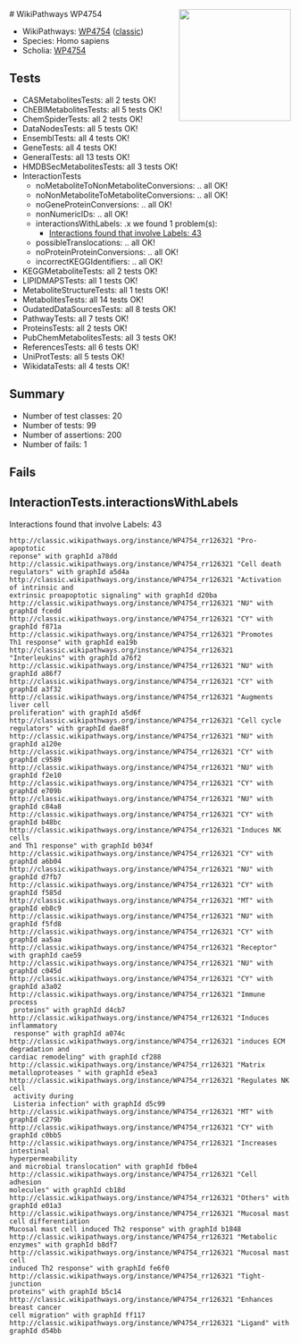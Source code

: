 <img style="float: right; width: 200px" src="https://upload.wikimedia.org/wikipedia/commons/thumb/8/83/Wplogo_with_text_500.png/640px-Wplogo_with_text_500.png" />
# WikiPathways WP4754

* WikiPathways: [WP4754](https://wikipathways.org/pathways/WP4754) ([classic](https://classic.wikipathways.org/instance/WP4754))
* Species: Homo sapiens
* Scholia: [WP4754](https://scholia.toolforge.org/wikipathways/WP4754)
## Tests
* CASMetabolitesTests: all 2 tests OK!
* ChEBIMetabolitesTests: all 5 tests OK!
* ChemSpiderTests: all 2 tests OK!
* DataNodesTests: all 5 tests OK!
* EnsemblTests: all 4 tests OK!
* GeneTests: all 4 tests OK!
* GeneralTests: all 13 tests OK!
* HMDBSecMetabolitesTests: all 3 tests OK!
* InteractionTests
    * noMetaboliteToNonMetaboliteConversions: .. all OK!
    * noNonMetaboliteToMetaboliteConversions: .. all OK!
    * noGeneProteinConversions: .. all OK!
    * nonNumericIDs: .. all OK!
    * interactionsWithLabels: .x we found 1 problem(s):
        * [Interactions found that involve Labels: 43](#fe97a918)
    * possibleTranslocations: .. all OK!
    * noProteinProteinConversions: .. all OK!
    * incorrectKEGGIdentifiers: .. all OK!
* KEGGMetaboliteTests: all 2 tests OK!
* LIPIDMAPSTests: all 1 tests OK!
* MetaboliteStructureTests: all 1 tests OK!
* MetabolitesTests: all 14 tests OK!
* OudatedDataSourcesTests: all 8 tests OK!
* PathwayTests: all 7 tests OK!
* ProteinsTests: all 2 tests OK!
* PubChemMetabolitesTests: all 3 tests OK!
* ReferencesTests: all 6 tests OK!
* UniProtTests: all 5 tests OK!
* WikidataTests: all 4 tests OK!


## Summary

* Number of test classes: 20
* Number of tests: 99
* Number of assertions: 200
* Number of fails: 1

## Fails

<a name="fe97a918" />

## InteractionTests.interactionsWithLabels

Interactions found that involve Labels: 43
```
http://classic.wikipathways.org/instance/WP4754_rr126321 "Pro-apoptotic
reponse" with graphId a78dd
http://classic.wikipathways.org/instance/WP4754_rr126321 "Cell death
regulators" with graphId a5d4a
http://classic.wikipathways.org/instance/WP4754_rr126321 "Activation of intrinsic and 
extrinsic proapoptotic signaling" with graphId d20ba
http://classic.wikipathways.org/instance/WP4754_rr126321 "NU" with graphId fcedd
http://classic.wikipathways.org/instance/WP4754_rr126321 "CY" with graphId f871a
http://classic.wikipathways.org/instance/WP4754_rr126321 "Promotes 
Th1 response" with graphId ea19b
http://classic.wikipathways.org/instance/WP4754_rr126321 "Interleukins" with graphId a76f2
http://classic.wikipathways.org/instance/WP4754_rr126321 "NU" with graphId a86f7
http://classic.wikipathways.org/instance/WP4754_rr126321 "CY" with graphId a3f32
http://classic.wikipathways.org/instance/WP4754_rr126321 "Augments liver cell
proliferation" with graphId a5d6f
http://classic.wikipathways.org/instance/WP4754_rr126321 "Cell cycle
regulators" with graphId dae8f
http://classic.wikipathways.org/instance/WP4754_rr126321 "NU" with graphId a120e
http://classic.wikipathways.org/instance/WP4754_rr126321 "CY" with graphId c9589
http://classic.wikipathways.org/instance/WP4754_rr126321 "NU" with graphId f2e10
http://classic.wikipathways.org/instance/WP4754_rr126321 "CY" with graphId e709b
http://classic.wikipathways.org/instance/WP4754_rr126321 "NU" with graphId c84a8
http://classic.wikipathways.org/instance/WP4754_rr126321 "CY" with graphId b48bc
http://classic.wikipathways.org/instance/WP4754_rr126321 "Induces NK cells
and Th1 response" with graphId b034f
http://classic.wikipathways.org/instance/WP4754_rr126321 "CY" with graphId a6b04
http://classic.wikipathways.org/instance/WP4754_rr126321 "NU" with graphId d7fb7
http://classic.wikipathways.org/instance/WP4754_rr126321 "CY" with graphId f585d
http://classic.wikipathways.org/instance/WP4754_rr126321 "MT" with graphId eb8c9
http://classic.wikipathways.org/instance/WP4754_rr126321 "NU" with graphId f5fd8
http://classic.wikipathways.org/instance/WP4754_rr126321 "CY" with graphId aa5aa
http://classic.wikipathways.org/instance/WP4754_rr126321 "Receptor" with graphId cae59
http://classic.wikipathways.org/instance/WP4754_rr126321 "NU" with graphId c045d
http://classic.wikipathways.org/instance/WP4754_rr126321 "CY" with graphId a3a02
http://classic.wikipathways.org/instance/WP4754_rr126321 "Immune process
 proteins" with graphId d4cb7
http://classic.wikipathways.org/instance/WP4754_rr126321 "Induces inflammatory
 response" with graphId a074c
http://classic.wikipathways.org/instance/WP4754_rr126321 "induces ECM degradation and
cardiac remodeling" with graphId cf288
http://classic.wikipathways.org/instance/WP4754_rr126321 "Matrix metalloproteases " with graphId e5ea3
http://classic.wikipathways.org/instance/WP4754_rr126321 "Regulates NK cell
 activity during
 Listeria infection" with graphId d5c99
http://classic.wikipathways.org/instance/WP4754_rr126321 "MT" with graphId c279b
http://classic.wikipathways.org/instance/WP4754_rr126321 "CY" with graphId c0bb5
http://classic.wikipathways.org/instance/WP4754_rr126321 "Increases intestinal
hyperpermeability
and microbial translocation" with graphId fb0e4
http://classic.wikipathways.org/instance/WP4754_rr126321 "Cell adhesion
molecules" with graphId cb18d
http://classic.wikipathways.org/instance/WP4754_rr126321 "Others" with graphId e01a3
http://classic.wikipathways.org/instance/WP4754_rr126321 "Mucosal mast cell differentiation
Mucosal mast cell induced Th2 response" with graphId b1848
http://classic.wikipathways.org/instance/WP4754_rr126321 "Metabolic enzymes" with graphId b8df7
http://classic.wikipathways.org/instance/WP4754_rr126321 "Mucosal mast cell
induced Th2 response" with graphId fe6f0
http://classic.wikipathways.org/instance/WP4754_rr126321 "Tight-junction
proteins" with graphId b5c14
http://classic.wikipathways.org/instance/WP4754_rr126321 "Enhances breast cancer 
cell migration" with graphId ff117
http://classic.wikipathways.org/instance/WP4754_rr126321 "Ligand" with graphId d54bb
```

